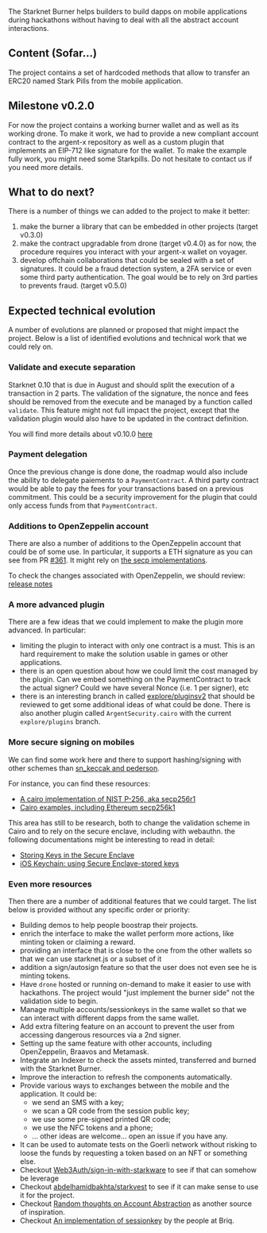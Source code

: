 The Starknet Burner helps builders to build dapps on mobile applications during
hackathons without having to deal with all the abstract account interactions.

## Content (Sofar...)

The project contains a set of hardcoded methods that allow to
transfer an ERC20 named Stark Pills from the mobile application.

## Milestone v0.2.0

For now the project contains a working burner wallet and as well as its
working drone. To make it work, we had to provide a new compliant account
contract to the argent-x repository as well as a custom plugin that
implements an EIP-712 like signature for the wallet. To make the example
fully work, you might need some Starkpills. Do not hesitate to contact us
if you need more details.

## What to do next?

There is a number of things we can added to the project to make it better:

1. make the burner a library that can be embedded in other projects (target
   v0.3.0)
2. make the contract upgradable from drone (target v0.4.0) as for now, the
   procedure requires you interact with your argent-x wallet on voyager.
3. develop offchain collaborations that could be sealed with a set of
   signatures. It could be a fraud detection system, a 2FA service or even
   some third party authentication. The goal would be to rely on 3rd parties
   to prevents fraud. (target v0.5.0)

## Expected technical evolution

A number of evolutions are planned or proposed that might impact the project.
Below is a list of identified evolutions and technical work that we could rely
on.

### Validate and execute separation

Starknet 0.10 that is due in August and should split the execution of a
transaction in 2 parts. The validation of the signature, the nonce and fees
should be removed from the execute and be managed by a function called
`validate`. This feature might not full impact the project, except that the
validation plugin would also have to be updated in the contract definition.

You will find more details about v0.10.0
[here](https://starkware.notion.site/StarkNet-0-10-0-4ac978234c384a30a195ce4070461257)

### Payment delegation

Once the previous change is done done, the roadmap would also include the
ability to delegate paiements to a `PaymentContract`. A third party contract
would be able to pay the fees for your transactions based on a previous
commitment. This could be a security improvement for the plugin that could
only access funds from that `PaymentContract`.

### Additions to OpenZeppelin account

There are also a number of additions to the OpenZeppelin account that could be
of some use. In particular, it supports a ETH signature as you can see from PR
[#361](https://github.com/OpenZeppelin/cairo-contracts/pull/361). It might rely
on [the secp implementations](https://community.starknet.io/t/is-it-possible-to-use-verify-ecdsa-signature-in-cairo-to-verify-a-web3-js-wallet-ecdsa-signature/338).

To check the changes associated with OpenZeppelin, we should review:
[release notes](https://github.com/OpenZeppelin/cairo-contracts/releases)

### A more advanced plugin

There are a few ideas that we could implement to make the plugin more
advanced. In particular:

- limiting the plugin to interact with only one contract is a must. This is
  an hard requirement to make the solution usable in games or other
  applications.
- there is an open question about how we could limit the cost managed by the
  plugin. Can we embed something on the PaymentContract to track the actual
  signer? Could we have several Nonce (i.e. 1 per signer), etc
- there is an interesting branch in called
  [explore/pluginsv2](https://github.com/CremaFR/argent-contracts-starknet/tree/explore/pluginsv2)
  that should be reviewed to get some additional ideas of what could be done.
  There is also another plugin called `ArgentSecurity.cairo` with the current
  `explore/plugins` branch.

### More secure signing on mobiles

We can find some work here and there to support hashing/signing with other
schemes than [sn_keccak and pederson](https://docs.starknet.io/docs/Hashing/hash-functions/).

For instance, you can find these resources:
- [A cairo implementation of NIST P-256, aka secp256r1](https://github.com/spartucus/nistp256-cairo) 
- [Cairo examples, including Ethereum secp256k1](https://github.com/starkware-libs/cairo-examples/tree/master/secp)

This area has still to be research, both to change the validation scheme in Cairo and to
rely on the secure enclave, including with webauthn. the following documentations might
be interesting to read in detail:

- [Storing Keys in the Secure Enclave](https://developer.apple.com/documentation/security/certificate_key_and_trust_services/keys/storing_keys_in_the_secure_enclave)
- [iOS Keychain: using Secure Enclave-stored keys](https://medium.com/@alx.gridnev/ios-keychain-using-secure-enclave-stored-keys-8f7c81227f4)

### Even more resources

Then there are a number of additional features that we could target. The list
below is provided without any specific order or priority:

- Building demos to help people boostrap their projects.
- enrich the interface to make the wallet perform more actions, like minting
  token or claiming a reward.
- providing an interface that is close to the one from the other wallets so
  that we can use starknet.js or a subset of it
- addition a sign/autosign feature so that the user does not even see he is
  minting tokens.
- Have `drone` hosted or running on-demand to make it easier to use with
  hackathons. The project would "just implement the burner side" not the
  validation side to begin.
- Manage multiple accounts/sessionkeys in the same wallet so that we can
  interact with different dapps from the same wallet.
- Add extra filtering feature on an account to prevent the user from accessing
  dangerous resources via a 2nd signer.
- Setting up the same feature with other accounts, including OpenZeppelin, Braavos
  and Metamask.
- Integrate an Indexer to check the assets minted, transferred and burned with the
  Starknet Burner.
- Improve the interaction to refresh the components automatically.
- Provide various ways to exchanges between the mobile and the application. It
  could be:
  - we send an SMS with a key;
  - we scan a QR code from the session public key;
  - we use some pre-signed printed QR code;
  - we use the NFC tokens and a phone;
  - ... other ideas are welcome... open an issue if you have any.
- It can be used to automate tests on the Goerli network without risking to
  loose the funds by requesting a token based on an NFT or something else.
- Checkout [Web3Auth/sign-in-with-starkware](https://github.com/Web3Auth/sign-in-with-starkware)
  to see if that can somehow be leverage
- Checkout [abdelhamidbakhta/starkvest](https://github.com/abdelhamidbakhta/starkvest)
  to see if it can make sense to use it for the project.
- Checkout [Random thoughts on Account Abstraction](https://hackmd.io/@s0lness/BJUb16Yo9)
  as another source of inspiration.
- Checkout [An implementation of sessionkey](https://github.com/rvorias/starkdew-valley)
  by the people at Briq.